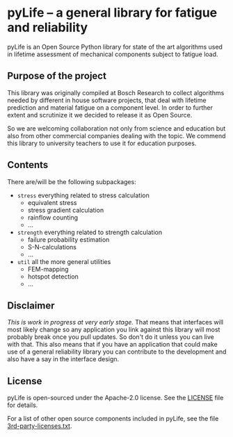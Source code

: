 # pyLife – a general library for fatigue and reliability

pyLife is an Open Source Python library for state of the art algorithms used in
lifetime assessment of mechanical components subject to fatigue load.


## Purpose of the project

This library was originally compiled at Bosch Research to collect algorithms
needed by different in house software projects, that deal with lifetime
prediction and material fatigue on a component level. In order to further
extent and scrutinize it we decided to release it as Open Source.

So we are welcoming collaboration not only from science and education but also
from other commercial companies dealing with the topic. We commend this library
to university teachers to use it for education purposes.


## Contents

There are/will be the following subpackages:

* `stress` everything related to stress calculation
	* equivalent stress
	* stress gradient calculation
	* rainflow counting
	* ...
* `strength` everything related to strength calculation
	* failure probability estimation
	* S-N-calculations
	* ...
* `util` all the more general utilities
	* FEM-mapping
	* hotspot detection
	* ...


## Disclaimer

*This is work in progress at very early stage.* That means that interfaces will
most likely change so any application you link against this library will most
probably break once you pull updates. So don't do it unless you can live with
that. This also means that if you have an application that could make use of a
general reliability library you can contribute to the development and also have a
say in the interface design.


## License

pyLife is open-sourced under the Apache-2.0 license. See the
[LICENSE](LICENSE) file for details.

For a list of other open source components included in pyLife, see the
file [3rd-party-licenses.txt](3rd-party-licenses.txt).

